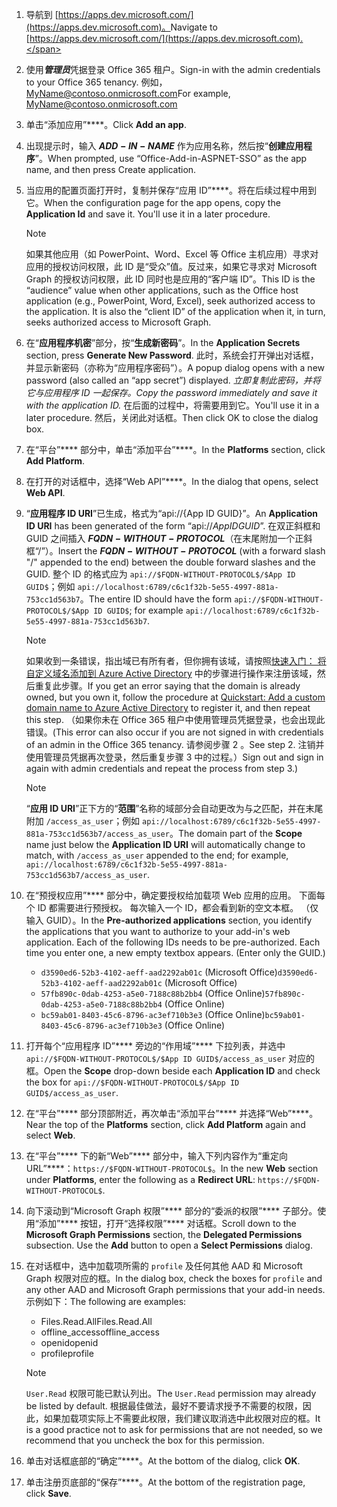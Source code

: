

1. <span data-ttu-id="92442-101">导航到 [https://apps.dev.microsoft.com/](https://apps.dev.microsoft.com)。</span><span class="sxs-lookup"><span data-stu-id="92442-101">Navigate to [https://apps.dev.microsoft.com/](https://apps.dev.microsoft.com).</span></span>

1. <span data-ttu-id="92442-102">使用***管理员***凭据登录 Office 365 租户。</span><span class="sxs-lookup"><span data-stu-id="92442-102">Sign-in with the admin credentials to your Office 365 tenancy.</span></span> <span data-ttu-id="92442-103">例如，MyName@contoso.onmicrosoft.com</span><span class="sxs-lookup"><span data-stu-id="92442-103">For example, MyName@contoso.onmicrosoft.com</span></span>

1. <span data-ttu-id="92442-104">单击“添加应用”\*\*\*\*。</span><span class="sxs-lookup"><span data-stu-id="92442-104">Click **Add an app**.</span></span>

1. <span data-ttu-id="92442-105">出现提示时，输入 **$ADD-IN-NAME$** 作为应用名称，然后按“**创建应用程序**”。</span><span class="sxs-lookup"><span data-stu-id="92442-105">When prompted, use “Office-Add-in-ASPNET-SSO” as the app name, and then press Create application.</span></span>

1. <span data-ttu-id="92442-p102">当应用的配置页面打开时，复制并保存“应用 ID”\*\*\*\*。将在后续过程中用到它。</span><span class="sxs-lookup"><span data-stu-id="92442-p102">When the configuration page for the app opens, copy the **Application Id** and save it. You'll use it in a later procedure.</span></span>

    > [!NOTE]
    > <span data-ttu-id="92442-p103">如果其他应用（如 PowerPoint、Word、Excel 等 Office 主机应用）寻求对应用的授权访问权限，此 ID 是“受众”值。反过来，如果它寻求对 Microsoft Graph 的授权访问权限，此 ID 同时也是应用的“客户端 ID”。</span><span class="sxs-lookup"><span data-stu-id="92442-p103">This ID is the “audience” value when other applications, such as the Office host application (e.g., PowerPoint, Word, Excel), seek authorized access to the application. It is also the “client ID” of the application when it, in turn, seeks authorized access to Microsoft Graph.</span></span>

1. <span data-ttu-id="92442-110">在“**应用程序机密**”部分，按“**生成新密码**”。</span><span class="sxs-lookup"><span data-stu-id="92442-110">In the **Application Secrets** section, press **Generate New Password**.</span></span> <span data-ttu-id="92442-111">此时，系统会打开弹出对话框，并显示新密码（亦称为“应用程序密码”）。</span><span class="sxs-lookup"><span data-stu-id="92442-111">A popup dialog opens with a new password (also called an “app secret”) displayed.</span></span> <span data-ttu-id="92442-112">*立即复制此密码，并将它与应用程序 ID 一起保存。*</span><span class="sxs-lookup"><span data-stu-id="92442-112">*Copy the password immediately and save it with the application ID.*</span></span> <span data-ttu-id="92442-113">在后面的过程中，将需要用到它。</span><span class="sxs-lookup"><span data-stu-id="92442-113">You'll use it in a later procedure.</span></span> <span data-ttu-id="92442-114">然后，关闭此对话框。</span><span class="sxs-lookup"><span data-stu-id="92442-114">Then click OK to close the dialog box.</span></span>

1. <span data-ttu-id="92442-115">在“平台”\*\*\*\* 部分中，单击“添加平台”\*\*\*\*。</span><span class="sxs-lookup"><span data-stu-id="92442-115">In the **Platforms** section, click **Add Platform**.</span></span>

1. <span data-ttu-id="92442-116">在打开的对话框中，选择“Web API”\*\*\*\*。</span><span class="sxs-lookup"><span data-stu-id="92442-116">In the dialog that opens, select **Web API**.</span></span>

1. <span data-ttu-id="92442-117">“**应用程序 ID URI**”已生成，格式为“api://{App ID GUID}”。</span><span class="sxs-lookup"><span data-stu-id="92442-117">An **Application ID URI** has been generated of the form “api://$App ID GUID$”.</span></span> <span data-ttu-id="92442-118">在双正斜框和 GUID 之间插入 **$FQDN-WITHOUT-PROTOCOL$**（在末尾附加一个正斜框“/”）。</span><span class="sxs-lookup"><span data-stu-id="92442-118">Insert the **$FQDN-WITHOUT-PROTOCOL$** (with a forward slash "/" appended to the end) between the double forward slashes and the GUID.</span></span> <span data-ttu-id="92442-119">整个 ID 的格式应为 `api://$FQDN-WITHOUT-PROTOCOL$/$App ID GUID$`；例如 `api://localhost:6789/c6c1f32b-5e55-4997-881a-753cc1d563b7`。</span><span class="sxs-lookup"><span data-stu-id="92442-119">The entire ID should have the form `api://$FQDN-WITHOUT-PROTOCOL$/$App ID GUID$`; for example `api://localhost:6789/c6c1f32b-5e55-4997-881a-753cc1d563b7`.</span></span>

    > [!NOTE]
    > <span data-ttu-id="92442-120">如果收到一条错误，指出域已有所有者，但你拥有该域，请按照[快速入门： 将自定义域名添加到 Azure Active Directory](/azure/active-directory/add-custom-domain) 中的步骤进行操作来注册该域，然后重复此步骤。</span><span class="sxs-lookup"><span data-stu-id="92442-120">If you get an error saying that the domain is already owned, but you own it, follow the procedure at [Quickstart: Add a custom domain name to Azure Active Directory](/azure/active-directory/add-custom-domain) to register it, and then repeat this step.</span></span> <span data-ttu-id="92442-121">（如果你未在 Office 365 租户中使用管理员凭据登录，也会出现此错误。</span><span class="sxs-lookup"><span data-stu-id="92442-121">(This error can also occur if you are not signed in with credentials of an admin in the Office 365 tenancy.</span></span> <span data-ttu-id="92442-122">请参阅步骤 2 。</span><span class="sxs-lookup"><span data-stu-id="92442-122">See step 2.</span></span> <span data-ttu-id="92442-123">注销并使用管理员凭据再次登录，然后重复步骤 3 中的过程。）</span><span class="sxs-lookup"><span data-stu-id="92442-123">Sign out and sign in again with admin credentials and repeat the process from step 3.)</span></span>

    > [!NOTE]
    > <span data-ttu-id="92442-124">“**应用 ID URI**”正下方的“**范围**”名称的域部分会自动更改为与之匹配，并在末尾附加 `/access_as_user`；例如 `api://localhost:6789/c6c1f32b-5e55-4997-881a-753cc1d563b7/access_as_user`。</span><span class="sxs-lookup"><span data-stu-id="92442-124">The domain part of the **Scope** name just below the **Application ID URI** will automatically change to match, with `/access_as_user` appended to the end; for example, `api://localhost:6789/c6c1f32b-5e55-4997-881a-753cc1d563b7/access_as_user`.</span></span>

1. <span data-ttu-id="92442-p107">在“预授权应用”\*\*\*\* 部分中，确定要授权给加载项 Web 应用的应用。 下面每个 ID 都需要进行预授权。 每次输入一个 ID，都会看到新的空文本框。 （仅输入 GUID）。</span><span class="sxs-lookup"><span data-stu-id="92442-p107">In the **Pre-authorized applications** section, you identify the applications that you want to authorize to your add-in's web application. Each of the following IDs needs to be pre-authorized. Each time you enter one, a new empty textbox appears. (Enter only the GUID.)</span></span>
    * <span data-ttu-id="92442-129">`d3590ed6-52b3-4102-aeff-aad2292ab01c` (Microsoft Office)</span><span class="sxs-lookup"><span data-stu-id="92442-129">`d3590ed6-52b3-4102-aeff-aad2292ab01c` (Microsoft Office)</span></span>
    * <span data-ttu-id="92442-130">`57fb890c-0dab-4253-a5e0-7188c88b2bb4` (Office Online)</span><span class="sxs-lookup"><span data-stu-id="92442-130">`57fb890c-0dab-4253-a5e0-7188c88b2bb4` (Office Online)</span></span>
    * <span data-ttu-id="92442-131">`bc59ab01-8403-45c6-8796-ac3ef710b3e3` (Office Online)</span><span class="sxs-lookup"><span data-stu-id="92442-131">`bc59ab01-8403-45c6-8796-ac3ef710b3e3` (Office Online)</span></span>

1. <span data-ttu-id="92442-132">打开每个“应用程序 ID”\*\*\*\* 旁边的“作用域”\*\*\*\* 下拉列表，并选中 `api://$FQDN-WITHOUT-PROTOCOL$/$App ID GUID$/access_as_user` 对应的框。</span><span class="sxs-lookup"><span data-stu-id="92442-132">Open the **Scope** drop-down beside each **Application ID** and check the box for `api://$FQDN-WITHOUT-PROTOCOL$/$App ID GUID$/access_as_user`.</span></span>

1. <span data-ttu-id="92442-133">在“平台”\*\*\*\* 部分顶部附近，再次单击“添加平台”\*\*\*\* 并选择“Web”\*\*\*\*。</span><span class="sxs-lookup"><span data-stu-id="92442-133">Near the top of the **Platforms** section, click **Add Platform** again and select **Web**.</span></span>

1. <span data-ttu-id="92442-134">在“平台”\*\*\*\* 下的新“Web”\*\*\*\* 部分中，输入下列内容作为“重定向 URL”\*\*\*\*：`https://$FQDN-WITHOUT-PROTOCOL$`。</span><span class="sxs-lookup"><span data-stu-id="92442-134">In the new **Web** section under **Platforms**, enter the following as a **Redirect URL**: `https://$FQDN-WITHOUT-PROTOCOL$`.</span></span>

1. <span data-ttu-id="92442-p108">向下滚动到“Microsoft Graph 权限”\*\*\*\* 部分的“委派的权限”\*\*\*\* 子部分。使用“添加”\*\*\*\* 按钮，打开“选择权限”\*\*\*\* 对话框。</span><span class="sxs-lookup"><span data-stu-id="92442-p108">Scroll down to the **Microsoft Graph Permissions** section, the **Delegated Permissions** subsection. Use the **Add** button to open a **Select Permissions** dialog.</span></span>

1. <span data-ttu-id="92442-137">在对话框中，选中加载项所需的 `profile` 及任何其他 AAD 和 Microsoft Graph 权限对应的框。</span><span class="sxs-lookup"><span data-stu-id="92442-137">In the dialog box, check the boxes for `profile` and any other AAD and Microsoft Graph permissions that your add-in needs.</span></span> <span data-ttu-id="92442-138">示例如下：</span><span class="sxs-lookup"><span data-stu-id="92442-138">The following are examples:</span></span>

    * <span data-ttu-id="92442-139">Files.Read.All</span><span class="sxs-lookup"><span data-stu-id="92442-139">Files.Read.All</span></span>
    * <span data-ttu-id="92442-140">offline_access</span><span class="sxs-lookup"><span data-stu-id="92442-140">offline_access</span></span>
    * <span data-ttu-id="92442-141">openid</span><span class="sxs-lookup"><span data-stu-id="92442-141">openid</span></span>
    * <span data-ttu-id="92442-142">profile</span><span class="sxs-lookup"><span data-stu-id="92442-142">profile</span></span>

    > [!NOTE]
    > <span data-ttu-id="92442-143">`User.Read` 权限可能已默认列出。</span><span class="sxs-lookup"><span data-stu-id="92442-143">The `User.Read` permission may already be listed by default.</span></span> <span data-ttu-id="92442-144">根据最佳做法，最好不要请求授予不需要的权限，因此，如果加载项实际上不需要此权限，我们建议取消选中此权限对应的框。</span><span class="sxs-lookup"><span data-stu-id="92442-144">It is a good practice not to ask for permissions that are not needed, so we recommend that you uncheck the box for this permission.</span></span>

1. <span data-ttu-id="92442-145">单击对话框底部的“确定”\*\*\*\*。</span><span class="sxs-lookup"><span data-stu-id="92442-145">At the bottom of the dialog, click **OK**.</span></span>

1. <span data-ttu-id="92442-146">单击注册页底部的“保存”\*\*\*\*。</span><span class="sxs-lookup"><span data-stu-id="92442-146">At the bottom of the registration page, click **Save**.</span></span>
